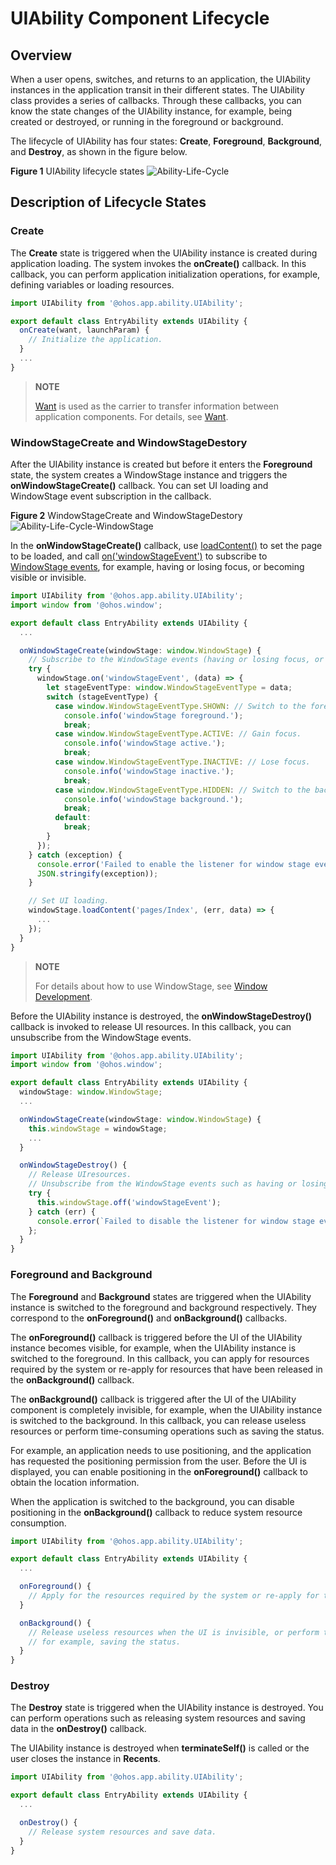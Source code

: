 # UIAbility Component Lifecycle


## Overview

When a user opens, switches, and returns to an application, the UIAbility instances in the application transit in their different states. The UIAbility class provides a series of callbacks. Through these callbacks, you can know the state changes of the UIAbility instance, for example, being created or destroyed, or running in the foreground or background.

The lifecycle of UIAbility has four states: **Create**, **Foreground**, **Background**, and **Destroy**, as shown in the figure below.

**Figure 1** UIAbility lifecycle states
![Ability-Life-Cycle](figures/Ability-Life-Cycle.png)  


## Description of Lifecycle States


### Create

The **Create** state is triggered when the UIAbility instance is created during application loading. The system invokes the **onCreate()** callback. In this callback, you can perform application initialization operations, for example, defining variables or loading resources.


```ts
import UIAbility from '@ohos.app.ability.UIAbility';

export default class EntryAbility extends UIAbility {
  onCreate(want, launchParam) {
    // Initialize the application.
  }
  ...
}
```

> **NOTE**
>
> [Want](../reference/apis/js-apis-app-ability-want.md) is used as the carrier to transfer information between application components. For details, see [Want](want-overview.md).

### WindowStageCreate and WindowStageDestory

After the UIAbility instance is created but before it enters the **Foreground** state, the system creates a WindowStage instance and triggers the **onWindowStageCreate()** callback. You can set UI loading and WindowStage event subscription in the callback.

**Figure 2** WindowStageCreate and WindowStageDestory 
![Ability-Life-Cycle-WindowStage](figures/Ability-Life-Cycle-WindowStage.png)  

In the **onWindowStageCreate()** callback, use [loadContent()](../reference/apis/js-apis-window.md#loadcontent9-2) to set the page to be loaded, and call [on('windowStageEvent')](../reference/apis/js-apis-window.md#onwindowstageevent9) to subscribe to [WindowStage events](../reference/apis/js-apis-window.md#windowstageeventtype9), for example, having or losing focus, or becoming visible or invisible.

```ts
import UIAbility from '@ohos.app.ability.UIAbility';
import window from '@ohos.window';

export default class EntryAbility extends UIAbility {
  ...

  onWindowStageCreate(windowStage: window.WindowStage) {
    // Subscribe to the WindowStage events (having or losing focus, or becoming visible or invisible).
    try {
      windowStage.on('windowStageEvent', (data) => {
        let stageEventType: window.WindowStageEventType = data;
        switch (stageEventType) {
          case window.WindowStageEventType.SHOWN: // Switch to the foreground.
            console.info('windowStage foreground.');
            break;
          case window.WindowStageEventType.ACTIVE: // Gain focus.
            console.info('windowStage active.');
            break;
          case window.WindowStageEventType.INACTIVE: // Lose focus.
            console.info('windowStage inactive.');
            break;
          case window.WindowStageEventType.HIDDEN: // Switch to the background.
            console.info('windowStage background.');
            break;
          default:
            break;
        }
      });
    } catch (exception) {
      console.error('Failed to enable the listener for window stage event changes. Cause:' +
      JSON.stringify(exception));
    }

    // Set UI loading.
    windowStage.loadContent('pages/Index', (err, data) => {
      ...
    });
  }
}
```

> **NOTE**
>
> For details about how to use WindowStage, see [Window Development](../windowmanager/application-window-stage.md).

Before the UIAbility instance is destroyed, the **onWindowStageDestroy()** callback is invoked to release UI resources. In this callback, you can unsubscribe from the WindowStage events.


```ts
import UIAbility from '@ohos.app.ability.UIAbility';
import window from '@ohos.window';

export default class EntryAbility extends UIAbility {
  windowStage: window.WindowStage;
  ...

  onWindowStageCreate(windowStage: window.WindowStage) {
    this.windowStage = windowStage;
    ...
  }

  onWindowStageDestroy() {
    // Release UIresources.
    // Unsubscribe from the WindowStage events such as having or losing focus in the onWindowStageDestroy() callback.
    try {
      this.windowStage.off('windowStageEvent');
    } catch (err) {
      console.error(`Failed to disable the listener for window stage event changes. Code is ${err.code}, message is ${err.message}`);
    };
  }
}
```


### Foreground and Background

The **Foreground** and **Background** states are triggered when the UIAbility instance is switched to the foreground and background respectively. They correspond to the **onForeground()** and **onBackground()** callbacks.

The **onForeground()** callback is triggered before the UI of the UIAbility instance becomes visible, for example, when the UIAbility instance is switched to the foreground. In this callback, you can apply for resources required by the system or re-apply for resources that have been released in the **onBackground()** callback.

The **onBackground()** callback is triggered after the UI of the UIAbility component is completely invisible, for example, when the UIAbility instance is switched to the background. In this callback, you can release useless resources or perform time-consuming operations such as saving the status.

For example, an application needs to use positioning, and the application has requested the positioning permission from the user. Before the UI is displayed, you can enable positioning in the **onForeground()** callback to obtain the location information.

When the application is switched to the background, you can disable positioning in the **onBackground()** callback to reduce system resource consumption.


```ts
import UIAbility from '@ohos.app.ability.UIAbility';

export default class EntryAbility extends UIAbility {
  ...

  onForeground() {
    // Apply for the resources required by the system or re-apply for the resources released in onBackground().
  }

  onBackground() {
    // Release useless resources when the UI is invisible, or perform time-consuming operations in this callback,
    // for example, saving the status.
  }
}
```


### Destroy

The **Destroy** state is triggered when the UIAbility instance is destroyed. You can perform operations such as releasing system resources and saving data in the **onDestroy()** callback.

The UIAbility instance is destroyed when **terminateSelf()** is called or the user closes the instance in **Recents**.

```ts
import UIAbility from '@ohos.app.ability.UIAbility';

export default class EntryAbility extends UIAbility {
  ...

  onDestroy() {
    // Release system resources and save data.
  }
}
```
